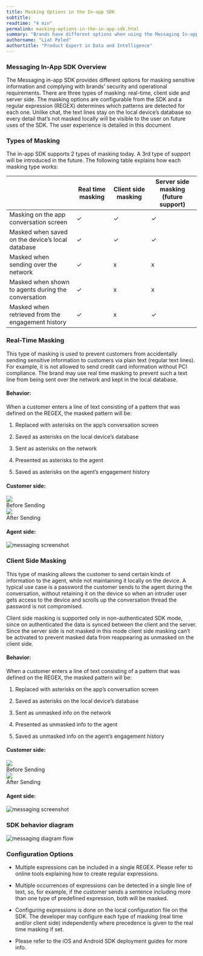 ```yaml
---
title: Masking Options in the In-app SDK
subtitle:
readtime: "4 min"
permalink: masking-options-in-the-in-app-sdk.html
summary: "Brands have different options when using the Messaging In-app SDK for masking sensitive information and complying with security and operational requirements."
authorname: "Liat Peled"
authortitle: "Product Expert in Data and Intelligence"
---
```


### Messaging In-App SDK Overview

The Messaging in-app SDK provides different options for masking sensitive information and complying with brands’ security and operational requirements. There are three types of masking: real-time, client side and server side. The masking options are configurable from the SDK and a regular expression (REGEX) determines which patterns are detected for each one. Unlike chat, the text lines stay on the local device’s database so every detail that’s not masked locally will be visible to the user on future uses of the SDK. The user experience is detailed in this document

### Types of Masking

The in-app SDK supports 2 types of masking today. A 3rd type of support will be introduced in the future. The following table explains how each masking type works:

<table>
<thead>
 <tr>
 <th></th>
 <th>Real time masking</th>
 <th>Client side masking</th>
 <th>Server side masking
(future support)</th>
 </tr>
 </thead>
 <tbody>
 <tr>
 <td>Masking on the app conversation screen</td>
 <td>✓</td>
 <td>✓</td>
 <td>✓</td>
 </tr>
 <tr>
 <td>Masked when saved on the device’s local database</td>
 <td>✓</td>
 <td>✓</td>
 <td>✓</td>
 </tr>
 <tr>
 <td>Masked when sending over the network</td>
 <td>✓</td>
 <td>x</td>
 <td>x</td>
 </tr>
 <tr>
 <td>Masked when shown to agents during the conversation</td>
 <td>✓</td>
 <td>x</td>
 <td>x</td>
 </tr>
 <tr>
 <td>Masked when retrieved from the engagement history</td>
 <td>✓</td>
 <td>x</td>
 <td>✓</td>
 </tr>
</tbody>
</table>


### Real-Time Masking

This type of masking is used to prevent customers from accidentally sending sensitive information to customers via plain text (regular text lines). For example, it is not allowed to send credit card information without PCI compliance. The brand may use real time masking to prevent such a text line from being sent over the network and kept in the local database.

#### Behavior:

When a customer enters a line of text consisting of a pattern that was defined on the REGEX, the masked pattern will be:

1. Replaced with asterisks on the app’s conversation screen

2. Saved as asterisks on the local device’s database

3. Sent as asterisks on the network

4. Presented as asterisks to the agent

5. Saved as asterisks on the agent’s engagement history

#### Customer side:

<img src="img/before-screenshot-client-side.png"/>

<div class="imagetext">Before Sending</div>

<img src="img/after-screenshot-client-side.png"/>

<div class="imagetext">After Sending</div>



#### Agent side:

![messaging screenshot](img/message-screenshot-0.png)

### Client Side Masking

This type of masking allows the customer to send certain kinds of information to the agent, while not maintaining it locally on the device. A typical use case is a password the customer sends to the agent during the conversation, without retaining it on the device so when an intruder user gets access to the device and scrolls up the conversation thread the password is not compromised.

Client side masking is supported only in non-authenticated SDK mode, since on authenticated the data is synced between the client and the server. Since the server side is not masked in this mode client side masking can’t be activated to prevent masked data from reappearing as unmasked on the client side.

#### Behavior:

When a customer enters a line of text consisting of a pattern that was defined on the REGEX, the masked pattern will be:

1. Replaced with asterisks on the app’s conversation screen

2. Saved as asterisks on the local device’s database

3. Sent as unmasked info on the network

4. Presented as unmasked info to the agent

5. Saved as unmasked info on the agent’s engagement history

#### Customer side:

<img src="img/before-screenshot-agent-side.png">

<div class="imagetext">Before Sending</div>

<img src="img/after-screenshot-agent-side.png">

<div class="imagetext">After Sending</div>


#### Agent side:

![messaging screenshot](img/message-sceenshot-1.png)

### SDK behavior diagram

![messaging diagram flow](img/message-flow-2.png)

### Configuration Options

* Multiple expressions can be included in a single REGEX. Please refer to online tools explaining how to create regular expressions.

* Multiple occurrences of expressions can be detected in a single line of text, so, for example, if the customer sends a sentence including more than one type of predefined expression, both will be masked.

* Configuring expressions is done on the local configuration file on the SDK. The developer may configure each type of masking (real time and/or client side) independently where precedence is given to the real time masking if set.

* Please refer to the iOS and Android SDK deployment guides for more info.
